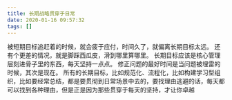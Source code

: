 ```yaml
---
title: 长期战略贯穿于日常
date: 2020-01-16 09:57:32
tags: []
---
```


被短期目标追赶着的时候，就会疲于应付，时间久了，就偏离长期目标太远。
还有个更差的情况，就是脚踩西瓜皮，滑到哪里算哪里。
长期目标应该是核心管理层刻进骨子里的东西，每天坚持一点点。
修正问题的最好时间是当问题被埋雷的时候，其次是现在。
所有的长期目标，比如规范化、流程化，比如构建学习型组织，比如要经常总结，都是要贯彻到日常场景中去的，要找理由逃避的话，每天都可以找到各种理由，但是正是因为那些贯穿于每天的坚持，才让你卓越
